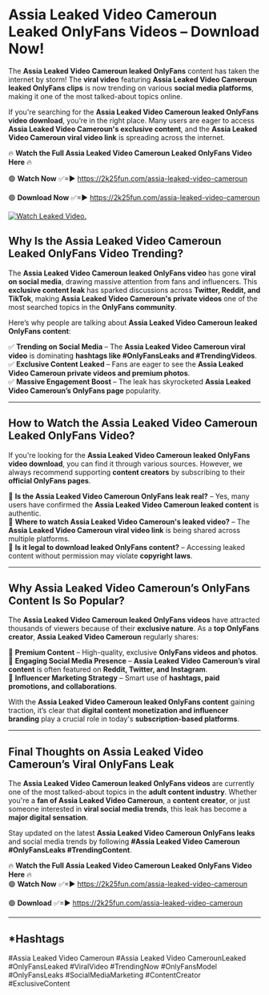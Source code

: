 # Assia Leaked Video Cameroun Leaked OnlyFans Videos – Download Now!

The **Assia Leaked Video Cameroun leaked OnlyFans** content has taken the internet by storm! The **viral video** featuring **Assia Leaked Video Cameroun leaked OnlyFans clips** is now trending on various **social media platforms**, making it one of the most talked-about topics online.  

If you're searching for the **Assia Leaked Video Cameroun leaked OnlyFans video download**, you’re in the right place. Many users are eager to access **Assia Leaked Video Cameroun's exclusive content**, and the **Assia Leaked Video Cameroun viral video link** is spreading across the internet.  

🔥 **Watch the Full Assia Leaked Video Cameroun Leaked OnlyFans Video Here** 🔥  

🟢 **Watch Now** ✅=► https://2k25fun.com/assia-leaked-video-cameroun

🟢 **Download Now** ✅=► https://2k25fun.com/assia-leaked-video-cameroun

[![Watch Leaked Video.](https://miro.medium.com/v2/resize:fit:828/format:webp/1*cilzJN44JGOrTw9NJCrNHA.gif "Watch Leaked Video")](https://2k25fun.com/assia-leaked-video-cameroun)

## **Why Is the Assia Leaked Video Cameroun Leaked OnlyFans Video Trending?**  

The **Assia Leaked Video Cameroun leaked OnlyFans video** has gone **viral on social media**, drawing massive attention from fans and influencers. This **exclusive content leak** has sparked discussions across **Twitter, Reddit, and TikTok**, making **Assia Leaked Video Cameroun's private videos** one of the most searched topics in the **OnlyFans community**.  

Here’s why people are talking about **Assia Leaked Video Cameroun leaked OnlyFans content**:  

✅ **Trending on Social Media** – The **Assia Leaked Video Cameroun viral video** is dominating **hashtags like #OnlyFansLeaks and #TrendingVideos**.  
✅ **Exclusive Content Leaked** – Fans are eager to see the **Assia Leaked Video Cameroun private videos and premium photos**.  
✅ **Massive Engagement Boost** – The leak has skyrocketed **Assia Leaked Video Cameroun’s OnlyFans page** popularity.  

---

## **How to Watch the Assia Leaked Video Cameroun Leaked OnlyFans Video?**  

If you're looking for the **Assia Leaked Video Cameroun leaked OnlyFans video download**, you can find it through various sources. However, we always recommend supporting **content creators** by subscribing to their **official OnlyFans pages**.  

🔹 **Is the Assia Leaked Video Cameroun OnlyFans leak real?** – Yes, many users have confirmed the **Assia Leaked Video Cameroun leaked content** is authentic.  
🔹 **Where to watch Assia Leaked Video Cameroun's leaked video?** – The **Assia Leaked Video Cameroun viral video link** is being shared across multiple platforms.  
🔹 **Is it legal to download leaked OnlyFans content?** – Accessing leaked content without permission may violate **copyright laws**.  

---

## **Why Assia Leaked Video Cameroun’s OnlyFans Content Is So Popular?**  

The **Assia Leaked Video Cameroun leaked OnlyFans videos** have attracted thousands of viewers because of their **exclusive nature**. As a **top OnlyFans creator**, **Assia Leaked Video Cameroun** regularly shares:  

📌 **Premium Content** – High-quality, exclusive **OnlyFans videos and photos**.  
📌 **Engaging Social Media Presence** – **Assia Leaked Video Cameroun’s viral content** is often featured on **Reddit, Twitter, and Instagram**.  
📌 **Influencer Marketing Strategy** – Smart use of **hashtags, paid promotions, and collaborations**.  

With the **Assia Leaked Video Cameroun leaked OnlyFans content** gaining traction, it’s clear that **digital content monetization and influencer branding** play a crucial role in today's **subscription-based platforms**.  

---

## **Final Thoughts on Assia Leaked Video Cameroun’s Viral OnlyFans Leak**  

The **Assia Leaked Video Cameroun leaked OnlyFans videos** are currently one of the most talked-about topics in the **adult content industry**. Whether you're a **fan of Assia Leaked Video Cameroun**, a **content creator**, or just someone interested in **viral social media trends**, this leak has become a **major digital sensation**.  

Stay updated on the latest **Assia Leaked Video Cameroun OnlyFans leaks** and social media trends by following **#Assia Leaked Video Cameroun #OnlyFansLeaks #TrendingContent**.  

🔥 **Watch the Full Assia Leaked Video Cameroun Leaked OnlyFans Video Here** 🔥  
🟢 **Watch Now** ✅=► https://2k25fun.com/assia-leaked-video-cameroun

🟢 **Download** ✅=► https://2k25fun.com/assia-leaked-video-cameroun

---

## *Hashtags
#Assia Leaked Video Cameroun #Assia Leaked Video CamerounLeaked #OnlyFansLeaked #ViralVideo #TrendingNow #OnlyFansModel #OnlyFansLeaks #SocialMediaMarketing #ContentCreator #ExclusiveContent  